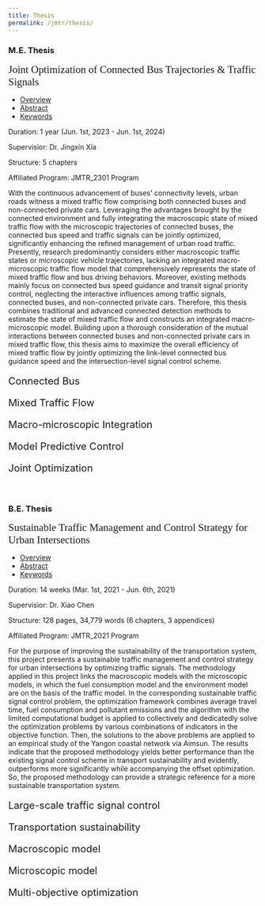 ```yaml
---
title: Thesis
permalink: /jmtr/thesis/
---
```

<a name="JMTR_2301"/>

<style>
.intro{
font-family:times;
font-size:21px;
}
</style>

### M.E. Thesis
<div class="intro">
Joint Optimization of Connected Bus Trajectories & Traffic Signals
</div>

<ul class="nav nav-tabs">
  <li class="active"><a href="#home2" data-toggle="tab">Overview</a></li>
  <li><a href="#profile2" data-toggle="tab">Abstract</a></li>
  <li><a href="#keyword2" data-toggle="tab">Keywords</a></li>
</ul>
<div id="myTabContent" class="tab-content">
  <div class="tab-pane fade active in" id="home2">
    <p>Duration: 1 year (Jun. 1st, 2023 - Jun. 1st, 2024)</p>
    <p>Supervisior: Dr. Jingxin Xia</p>
    <p>Structure: 5 chapters</p>
    <p>Affiliated Program: JMTR_2301 Program</p>
  </div>
  <div class="tab-pane fade" id="profile2">
    <p>With the continuous advancement of buses' connectivity levels, urban roads witness a mixed traffic flow comprising both connected buses and non-connected private cars. Leveraging the advantages brought by the connected environment and fully integrating the macroscopic state of mixed traffic flow with the microscopic trajectories of connected buses, the connected bus speed and traffic signals can be jointly optimized, significantly enhancing the refined management of urban road traffic. Presently, research predominantly considers either macroscopic traffic states or microscopic vehicle trajectories, lacking an integrated macro-microscopic traffic flow model that comprehensively represents the state of mixed traffic flow and bus driving behaviors. Moreover, existing methods mainly focus on connected bus speed guidance and transit signal priority control, neglecting the interactive influences among traffic signals, connected buses, and non-connected private cars. Therefore, this thesis combines traditional and advanced connected detection methods to estimate the state of mixed traffic flow and constructs an integrated macro-microscopic model. Building upon a thorough consideration of the mutual interactions between connected buses and non-connected private cars in mixed traffic flow, this thesis aims to maximize the overall efficiency of mixed traffic flow by jointly optimizing the link-level connected bus guidance speed and the intersection-level signal control scheme.</p>
  </div>
  <div class="tab-pane fade" id="keyword2">
    <div style="font-size: 20px;">
    <p><span class="label label-primary">Connected Bus</span> </p>
    <p> </p>
    <p><span class="label label-primary">Mixed Traffic Flow</span> </p>
    <p> </p>
    <p><span class="label label-primary">Macro-microscopic Integration</span> </p>
    <p> </p>
    <p><span class="label label-primary">Model Predictive Control</span> </p>
    <p> </p>
    <p><span class="label label-primary">Joint Optimization</span> </p>
    </div>
  </div>
</div>

<a name="JMTR_2021"/>
<br>

### B.E. Thesis
<div class="intro">
Sustainable Traffic Management and Control Strategy for Urban Intersections
</div>

<ul class="nav nav-tabs">
  <li class="active"><a href="#home1" data-toggle="tab">Overview</a></li>
  <li><a href="#profile1" data-toggle="tab">Abstract</a></li>
  <li><a href="#keyword1" data-toggle="tab">Keywords</a></li>
</ul>
<div id="myTabContent" class="tab-content">
  <div class="tab-pane fade active in" id="home1">
    <p>Duration: 14 weeks (Mar. 1st, 2021 - Jun. 6th, 2021)</p>
    <p>Supervisior: Dr. Xiao Chen</p>
    <p>Structure: 128 pages, 34,779 words (6 chapters, 3 appendices)</p>
    <p>Affiliated Program: JMTR_2021 Program</p>
  </div>
  <div class="tab-pane fade" id="profile1">
    <p>For the purpose of improving the sustainability of the transportation system, this project presents a sustainable traffic management and control strategy for urban intersections by optimizing traffic signals. The methodology applied in this project links the macroscopic models with the microscopic models, in which the fuel consumption model and the environment model are on the basis of the traffic model. In the corresponding sustainable traffic signal control problem, the optimization framework combines average travel time, fuel consumption and pollutant emissions and the algorithm with the limited computational budget is applied to collectively and dedicatedly solve the optimization problems by various combinations of indicators in the objective function. Then, the solutions to the above problems are applied to an empirical study of the Yangon coastal network via Aimsun. The results indicate that the proposed methodology yields better performance than the existing signal control scheme in transport sustainability and evidently, outperforms more significantly while accompanying the offset optimization. So, the proposed methodology can provide a strategic reference for a more sustainable transportation system.</p>
  </div>
  <div class="tab-pane fade" id="keyword1">
    <div style="font-size: 20px;">
    <p><span class="label label-primary">Large-scale traffic signal control</span> </p>
    <p> </p>
    <p><span class="label label-primary">Transportation sustainability</span> </p>
    <p> </p>
    <p><span class="label label-primary">Macroscopic model</span> </p>
    <p> </p>
    <p><span class="label label-primary">Microscopic model</span> </p>
    <p> </p>
    <p><span class="label label-primary">Multi-objective optimization</span> </p>
    </div>
  </div>
</div>

